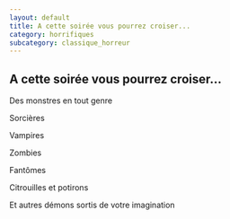 ```yaml
---
layout: default
title: A cette soirée vous pourrez croiser...
category: horrifiques
subcategory: classique_horreur
---
```


## A cette soirée vous pourrez croiser...

Des monstres en tout genre

Sorcières

Vampires

Zombies

Fantômes

Citrouilles et potirons

Et autres démons sortis de votre imagination

